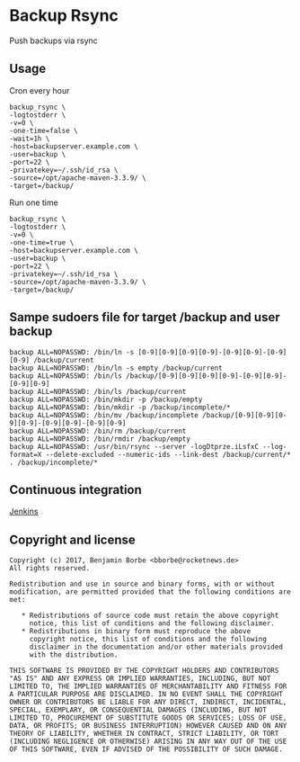 # Backup Rsync
 
Push backups via rsync

## Usage

Cron every hour

```
backup_rsync \
-logtostderr \
-v=0 \
-one-time=false \
-wait=1h \
-host=backupserver.example.com \
-user=backup \
-port=22 \
-privatekey=~/.ssh/id_rsa \
-source=/opt/apache-maven-3.3.9/ \
-target=/backup/
```

Run one time

```
backup_rsync \
-logtostderr \
-v=0 \
-one-time=true \
-host=backupserver.example.com \
-user=backup \
-port=22 \
-privatekey=~/.ssh/id_rsa \
-source=/opt/apache-maven-3.3.9/ \
-target=/backup/
```

## Sampe sudoers file for target /backup and user backup

```
backup ALL=NOPASSWD: /bin/ln -s [0-9][0-9][0-9][0-9]-[0-9][0-9]-[0-9][0-9] /backup/current
backup ALL=NOPASSWD: /bin/ln -s empty /backup/current
backup ALL=NOPASSWD: /bin/ls /backup/[0-9][0-9][0-9][0-9]-[0-9][0-9]-[0-9][0-9] 
backup ALL=NOPASSWD: /bin/ls /backup/current 
backup ALL=NOPASSWD: /bin/mkdir -p /backup/empty
backup ALL=NOPASSWD: /bin/mkdir -p /backup/incomplete/*
backup ALL=NOPASSWD: /bin/mv /backup/incomplete /backup/[0-9][0-9][0-9][0-9]-[0-9][0-9]-[0-9][0-9]
backup ALL=NOPASSWD: /bin/rm /backup/current
backup ALL=NOPASSWD: /bin/rmdir /backup/empty
backup ALL=NOPASSWD: /usr/bin/rsync --server -logDtprze.iLsfxC --log-format=X --delete-excluded --numeric-ids --link-dest /backup/current/* . /backup/incomplete/*
```

## Continuous integration

[Jenkins](https://jenkins.benjamin-borbe.de/job/Go-Backup-Rsync/)

## Copyright and license

    Copyright (c) 2017, Benjamin Borbe <bborbe@rocketnews.de>
    All rights reserved.
    
    Redistribution and use in source and binary forms, with or without
    modification, are permitted provided that the following conditions are
    met:
    
       * Redistributions of source code must retain the above copyright
         notice, this list of conditions and the following disclaimer.
       * Redistributions in binary form must reproduce the above
         copyright notice, this list of conditions and the following
         disclaimer in the documentation and/or other materials provided
         with the distribution.

    THIS SOFTWARE IS PROVIDED BY THE COPYRIGHT HOLDERS AND CONTRIBUTORS
    "AS IS" AND ANY EXPRESS OR IMPLIED WARRANTIES, INCLUDING, BUT NOT
    LIMITED TO, THE IMPLIED WARRANTIES OF MERCHANTABILITY AND FITNESS FOR
    A PARTICULAR PURPOSE ARE DISCLAIMED. IN NO EVENT SHALL THE COPYRIGHT
    OWNER OR CONTRIBUTORS BE LIABLE FOR ANY DIRECT, INDIRECT, INCIDENTAL,
    SPECIAL, EXEMPLARY, OR CONSEQUENTIAL DAMAGES (INCLUDING, BUT NOT
    LIMITED TO, PROCUREMENT OF SUBSTITUTE GOODS OR SERVICES; LOSS OF USE,
    DATA, OR PROFITS; OR BUSINESS INTERRUPTION) HOWEVER CAUSED AND ON ANY
    THEORY OF LIABILITY, WHETHER IN CONTRACT, STRICT LIABILITY, OR TORT
    (INCLUDING NEGLIGENCE OR OTHERWISE) ARISING IN ANY WAY OUT OF THE USE
    OF THIS SOFTWARE, EVEN IF ADVISED OF THE POSSIBILITY OF SUCH DAMAGE.

